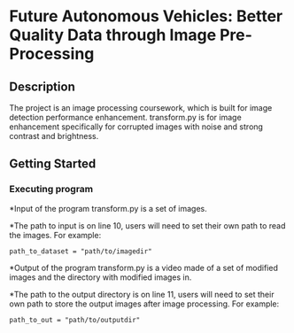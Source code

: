 # Future Autonomous Vehicles: Better Quality Data through Image Pre-Processing


## Description

The project is an image processing coursework, which is built for image detection performance enhancement. 
transform.py is for image enhancement specifically for corrupted images with noise and strong contrast and brightness.

## Getting Started


### Executing program

*Input of the program transform.py is a set of images.

*The path to input is on line 10, users will need to set their own path to read the images. For example:

```
path_to_dataset = "path/to/imagedir"
```

*Output of the program transform.py is a video made of a set of modified images and the directory with modified images in. 

*The path to the output directory is on line 11, users will need to set their own path to store the output images after image processing. For example:
```
path_to_out = "path/to/outputdir"
```

